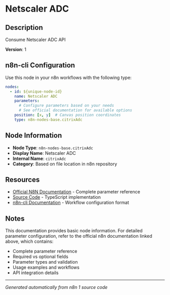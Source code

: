 # Netscaler ADC

## Description

Consume Netscaler ADC API

**Version**: 1

## n8n-cli Configuration

Use this node in your n8n workflows with the following type:

```yaml
nodes:
  - id: ${unique-node-id}
    name: Netscaler ADC
    parameters:
      # Configure parameters based on your needs
      # See official documentation for available options
    position: [x, y]  # Canvas position coordinates
    type: n8n-nodes-base.citrixAdc
```

## Node Information

- **Node Type**: `n8n-nodes-base.citrixAdc`
- **Display Name**: Netscaler ADC
- **Internal Name**: `citrixAdc`
- **Category**: Based on file location in n8n repository

## Resources

- [Official N8N Documentation](https://docs.n8n.io/integrations/builtin/app-nodes/n8n-nodes-base.citrixadc/) - Complete parameter reference
- [Source Code](https://github.com/n8n-io/n8n/blob/master/packages/nodes-base/nodes/Netscaler/ADC/NetscalerAdc.node.ts) - TypeScript implementation
- [n8n-cli Documentation](https://github.com/edenreich/n8n-cli) - Workflow configuration format

## Notes

This documentation provides basic node information. For detailed parameter configuration, 
refer to the official n8n documentation linked above, which contains:

- Complete parameter reference
- Required vs optional fields
- Parameter types and validation
- Usage examples and workflows
- API integration details

---
*Generated automatically from n8n 1 source code*
